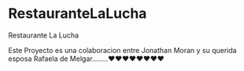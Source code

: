 # RestauranteLaLucha
Restaurante La Lucha

Este Proyecto es una colaboracion entre Jonathan Moran y su querida esposa Rafaela de Melgar........♥♥♥♥♥♥♥♥
